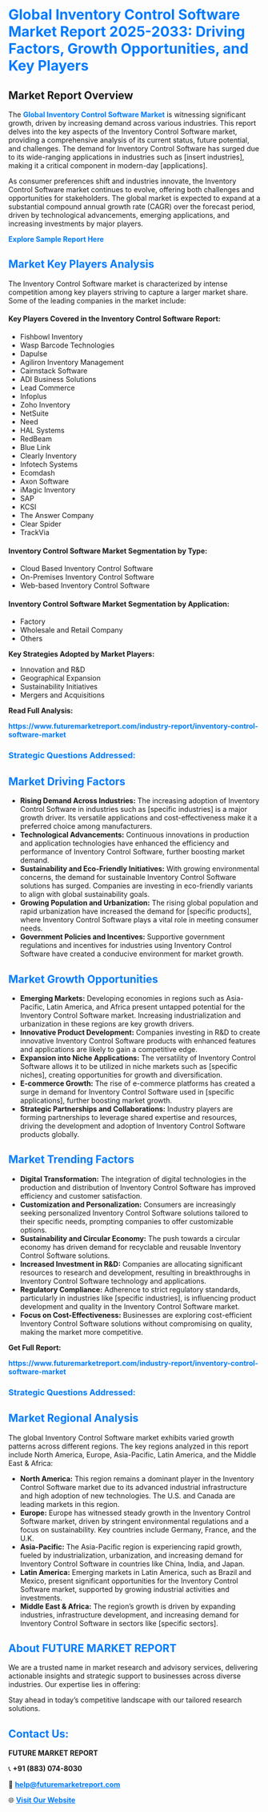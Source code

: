 <h1 style="color: #007BFF;">Global Inventory Control Software Market Report 2025-2033: Driving Factors, Growth Opportunities, and Key Players</h1>

<section id="overview">
<h2>Market Report Overview</h2>
<p>The <a href="https://www.futuremarketreport.com/industry-report/inventory-control-software-market" style="color: #007BFF; text-decoration: none;"><strong>Global Inventory Control Software Market</strong></a> is witnessing significant growth, driven by increasing demand across various industries. This report delves into the key aspects of the Inventory Control Software market, providing a comprehensive analysis of its current status, future potential, and challenges. The demand for Inventory Control Software has surged due to its wide-ranging applications in industries such as [insert industries], making it a critical component in modern-day [applications].</p>
<p>As consumer preferences shift and industries innovate, the Inventory Control Software market continues to evolve, offering both challenges and opportunities for stakeholders. The global market is expected to expand at a substantial compound annual growth rate (CAGR) over the forecast period, driven by technological advancements, emerging applications, and increasing investments by major players.</p>
</section>

<section id="overview">
<p><a href="https://www.futuremarketreport.com/request-sample/reportId=99346" style="color: #007BFF; text-decoration: none;"><strong>Explore Sample Report Here</strong></a></p>
</section>

<section id="key-players">
<h2 style="color: #007BFF;">Market Key Players Analysis</h2>
<p>The Inventory Control Software market is characterized by intense competition among key players striving to capture a larger market share. Some of the leading companies in the market include:</p>
<h4>Key Players Covered in the Inventory Control Software Report:</h4>
<ul><li>Fishbowl Inventory</li><li>Wasp Barcode Technologies</li><li>Dapulse</li><li>Agiliron Inventory Management</li><li>Cairnstack Software</li><li>ADI Business Solutions</li><li>Lead Commerce</li><li>Infoplus</li><li>Zoho Inventory</li><li>NetSuite</li><li>Need</li><li>HAL Systems</li><li>RedBeam</li><li>Blue Link</li><li>Clearly Inventory</li><li>Infotech Systems</li><li>Ecomdash</li><li>Axon Software</li><li>iMagic Inventory</li><li>SAP</li><li>KCSI</li><li>The Answer Company</li><li>Clear Spider</li><li>TrackVia</li></ul>
<h4>Inventory Control Software Market Segmentation by Type:</h4>
<ul><li>Cloud Based Inventory Control Software</li><li>On-Premises Inventory Control Software</li><li>Web-based Inventory Control Software</li></ul>

<h4>Inventory Control Software Market Segmentation by Application:</h4>
<ul><li>Factory</li><li>Wholesale and Retail Company</li><li>Others</li></ul>
<p><strong>Key Strategies Adopted by Market Players:</strong></p>
<ul>
<li>Innovation and R&D</li>
<li>Geographical Expansion</li>
<li>Sustainability Initiatives</li>
<li>Mergers and Acquisitions</li>
</ul>
</section>

<section>
<p><strong>Read Full Analysis: </strong></p><a href="https://www.futuremarketreport.com/industry-report/inventory-control-software-market" style="color: #007BFF; text-decoration: none;"><strong>https://www.futuremarketreport.com/industry-report/inventory-control-software-market</strong></a>
<h3 style="color: #007BFF;">Strategic Questions Addressed:</h3>
</section>

<section id="driving-factors">
<h2 style="color: #007BFF;">Market Driving Factors</h2>
<ul>
<li><strong>Rising Demand Across Industries:</strong> The increasing adoption of Inventory Control Software in industries such as [specific industries] is a major growth driver. Its versatile applications and cost-effectiveness make it a preferred choice among manufacturers.</li>
<li><strong>Technological Advancements:</strong> Continuous innovations in production and application technologies have enhanced the efficiency and performance of Inventory Control Software, further boosting market demand.</li>
<li><strong>Sustainability and Eco-Friendly Initiatives:</strong> With growing environmental concerns, the demand for sustainable Inventory Control Software solutions has surged. Companies are investing in eco-friendly variants to align with global sustainability goals.</li>
<li><strong>Growing Population and Urbanization:</strong> The rising global population and rapid urbanization have increased the demand for [specific products], where Inventory Control Software plays a vital role in meeting consumer needs.</li>
<li><strong>Government Policies and Incentives:</strong> Supportive government regulations and incentives for industries using Inventory Control Software have created a conducive environment for market growth.</li>
</ul>
</section>

<section id="growth-opportunities">
<h2 style="color: #007BFF;">Market Growth Opportunities</h2>
<ul>
<li><strong>Emerging Markets:</strong> Developing economies in regions such as Asia-Pacific, Latin America, and Africa present untapped potential for the Inventory Control Software market. Increasing industrialization and urbanization in these regions are key growth drivers.</li>
<li><strong>Innovative Product Development:</strong> Companies investing in R&D to create innovative Inventory Control Software products with enhanced features and applications are likely to gain a competitive edge.</li>
<li><strong>Expansion into Niche Applications:</strong> The versatility of Inventory Control Software allows it to be utilized in niche markets such as [specific niches], creating opportunities for growth and diversification.</li>
<li><strong>E-commerce Growth:</strong> The rise of e-commerce platforms has created a surge in demand for Inventory Control Software used in [specific applications], further boosting market growth.</li>
<li><strong>Strategic Partnerships and Collaborations:</strong> Industry players are forming partnerships to leverage shared expertise and resources, driving the development and adoption of Inventory Control Software products globally.</li>
</ul>
</section>

<section id="trending-factors">
<h2 style="color: #007BFF;">Market Trending Factors</h2>
<ul>
<li><strong>Digital Transformation:</strong> The integration of digital technologies in the production and distribution of Inventory Control Software has improved efficiency and customer satisfaction.</li>
<li><strong>Customization and Personalization:</strong> Consumers are increasingly seeking personalized Inventory Control Software solutions tailored to their specific needs, prompting companies to offer customizable options.</li>
<li><strong>Sustainability and Circular Economy:</strong> The push towards a circular economy has driven demand for recyclable and reusable Inventory Control Software solutions.</li>
<li><strong>Increased Investment in R&D:</strong> Companies are allocating significant resources to research and development, resulting in breakthroughs in Inventory Control Software technology and applications.</li>
<li><strong>Regulatory Compliance:</strong> Adherence to strict regulatory standards, particularly in industries like [specific industries], is influencing product development and quality in the Inventory Control Software market.</li>
<li><strong>Focus on Cost-Effectiveness:</strong> Businesses are exploring cost-efficient Inventory Control Software solutions without compromising on quality, making the market more competitive.</li>
</ul>
</section>

<section>
<p><strong>Get Full Report: </strong></p><a href="https://www.futuremarketreport.com/industry-report/inventory-control-software-market" style="color: #007BFF; text-decoration: none;"><strong>https://www.futuremarketreport.com/industry-report/inventory-control-software-market</strong></a>
<h3 style="color: #007BFF;">Strategic Questions Addressed:</h3>
</section>


<section id="regional-analysis">
<h2 style="color: #007BFF;">Market Regional Analysis</h2>
<p>The global Inventory Control Software market exhibits varied growth patterns across different regions. The key regions analyzed in this report include North America, Europe, Asia-Pacific, Latin America, and the Middle East & Africa:</p>
<ul>
<li><strong>North America:</strong> This region remains a dominant player in the Inventory Control Software market due to its advanced industrial infrastructure and high adoption of new technologies. The U.S. and Canada are leading markets in this region.</li>
<li><strong>Europe:</strong> Europe has witnessed steady growth in the Inventory Control Software market, driven by stringent environmental regulations and a focus on sustainability. Key countries include Germany, France, and the U.K.</li>
<li><strong>Asia-Pacific:</strong> The Asia-Pacific region is experiencing rapid growth, fueled by industrialization, urbanization, and increasing demand for Inventory Control Software in countries like China, India, and Japan.</li>
<li><strong>Latin America:</strong> Emerging markets in Latin America, such as Brazil and Mexico, present significant opportunities for the Inventory Control Software market, supported by growing industrial activities and investments.</li>
<li><strong>Middle East & Africa:</strong> The region’s growth is driven by expanding industries, infrastructure development, and increasing demand for Inventory Control Software in sectors like [specific sectors].</li>
</ul>
</section>

<footer>
<h2 style="color: #007BFF;">About FUTURE MARKET REPORT</h2>
<p>We are a trusted name in market research and advisory services, delivering actionable insights and strategic support to businesses across diverse industries. Our expertise lies in offering:</p>

<p>Stay ahead in today’s competitive landscape with our tailored research solutions.</p>

<h2 style="color: #007BFF;">Contact Us:</h2>
<p><strong>FUTURE MARKET REPORT</strong></p>
<p>📞 <strong>+91 (883) 074-8030</strong></p>
<p>📧 <strong><a href="mailto:help@futuremarketreport.com" style="color: #007BFF;">help@futuremarketreport.com</a></strong></p>
<p>🌐 <strong><a href="https://www.futuremarketreport.com/" style="color: #007BFF;">Visit Our Website</a></strong></p>
</footer>